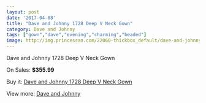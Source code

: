 ```yaml
---
layout: post
date: '2017-04-08'
title: "Dave and Johnny 1728 Deep V Neck Gown"
category: Dave and Johnny
tags: ["gown","dave","evening","charming","beaded"]
image: http://img.princessan.com/22060-thickbox_default/dave-and-johnny-1728-deep-v-neck-gown.jpg
---
```

Dave and Johnny 1728 Deep V Neck Gown

On Sales: **$355.99**
<a href="https://www.princessan.com/en/dave-and-johnny/10049-dave-and-johnny-1728-deep-v-neck-gown.html"><amp-img layout="responsive" width="600" height="600" src="//img.princessan.com/22060-thickbox_default/dave-and-johnny-1728-deep-v-neck-gown.jpg" alt="Dave and Johnny 1728 Deep V Neck Gown 0" /></a>
<a href="https://www.princessan.com/en/dave-and-johnny/10049-dave-and-johnny-1728-deep-v-neck-gown.html"><amp-img layout="responsive" width="600" height="600" src="//img.princessan.com/22061-thickbox_default/dave-and-johnny-1728-deep-v-neck-gown.jpg" alt="Dave and Johnny 1728 Deep V Neck Gown 1" /></a>

Buy it: [Dave and Johnny 1728 Deep V Neck Gown](https://www.princessan.com/en/dave-and-johnny/10049-dave-and-johnny-1728-deep-v-neck-gown.html "Dave and Johnny 1728 Deep V Neck Gown")

View more: [Dave and Johnny](https://www.princessan.com/en/16-dave-and-johnny "Dave and Johnny")